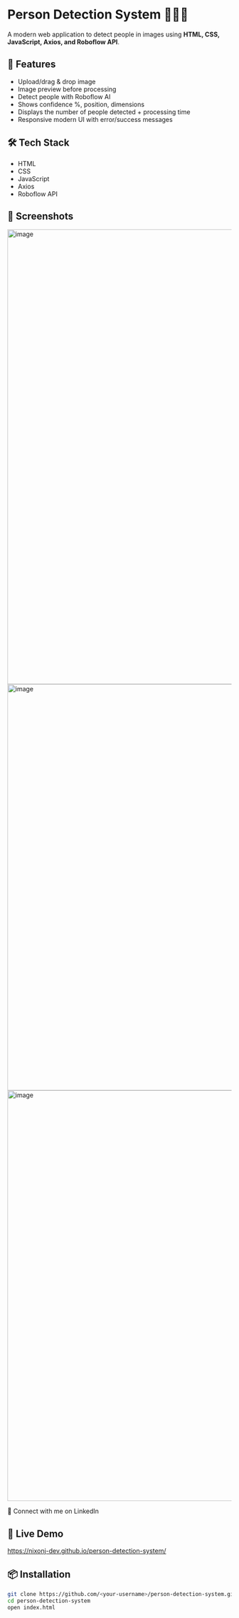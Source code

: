 # Person Detection System 🧑‍🤝‍🧑

A modern web application to detect people in images using **HTML, CSS, JavaScript, Axios, and Roboflow API**.

## 🚀 Features
- Upload/drag & drop image
- Image preview before processing
- Detect people with Roboflow AI
- Shows confidence %, position, dimensions
- Displays the number of people detected + processing time
- Responsive modern UI with error/success messages

## 🛠 Tech Stack
- HTML
- CSS
- JavaScript
- Axios
- Roboflow API

## 📸 Screenshots
<img width="1918" height="1020" alt="image" src="https://github.com/user-attachments/assets/495e063a-e42f-4088-b9e1-324237214a70" />
<img width="1848" height="911" alt="image" src="https://github.com/user-attachments/assets/6ef3a109-106c-4a39-ba5a-405f3dd5a742" />
<img width="1832" height="921" alt="image" src="https://github.com/user-attachments/assets/b8ea5a6c-48e2-46a0-b625-fc3cf0ace188" />


🔗 Connect with me on LinkedIn

## 🔗 Live Demo
https://nixonj-dev.github.io/person-detection-system/

## 📦 Installation
```bash
git clone https://github.com/<your-username>/person-detection-system.git
cd person-detection-system
open index.html
